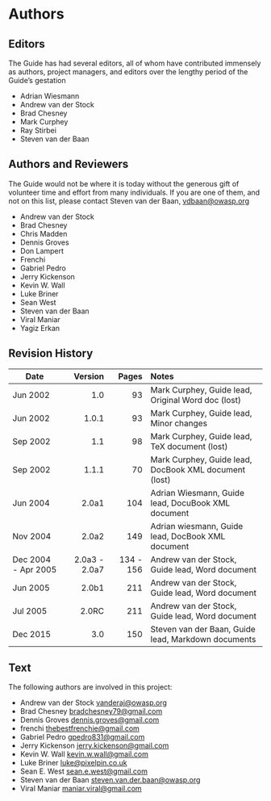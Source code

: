 # Authors

## Editors
The Guide has had several editors, all of whom have contributed immensely as authors, project managers, and editors over the lengthy period of the Guide’s gestation
- Adrian Wiesmann
- Andrew van der Stock
- Brad Chesney
- Mark Curphey
- Ray Stirbei
- Steven van der Baan

## Authors and Reviewers
The Guide would not be where it is today without the generous gift of volunteer time and effort from many individuals. If you are one of them, and not on this list, please contact Steven van der Baan, vdbaan@owasp.org
- Andrew van der Stock
- Brad Chesney
- Chris Madden
- Dennis Groves
- Don Lampert
- Frenchi
- Gabriel Pedro
- Jerry Kickenson
- Kevin W. Wall
- Luke Briner
- Sean West
- Steven van der Baan
- Viral Maniar
- Yagiz Erkan

## Revision History
| Date | Version | Pages | Notes |
|------|--------:|------:|:-----|
| Jun 2002 | 1.0 | 93 | Mark Curphey, Guide lead, Original Word doc (lost) |
| Jun 2002 | 1.0.1 | 93 | Mark Curphey, Guide lead, Minor changes |
| Sep 2002 | 1.1 | 98 | Mark Curphey, Guide lead, TeX document (lost) |
| Sep 2002 | 1.1.1 | 70 | Mark Curphey, Guide lead, DocBook XML document (lost)   |
| Jun 2004 | 2.0a1 | 104 | Adrian Wiesmann, Guide lead, DocuBook XML document |
| Nov 2004 | 2.0a2 |   149 | Adrian wiesmann, Guide lead, DocBook XML document |
| Dec 2004 - Apr 2005 | 2.0a3 - 2.0a7 | 134 - 156 | Andrew van der Stock, Guide lead, Word document |
| Jun 2005 | 2.0b1 | 211 | Andrew van der Stock, Guide lead, Word document |
| Jul 2005 | 2.0RC | 211 | Andrew van der Stock, Guide lead, Word document |
| Dec 2015 | 3.0 | 150 | Steven van der Baan, Guide lead, Markdown documents



## Text
The following authors are involved in this project:
- Andrew van der Stock <vanderaj@owasp.org>
- Brad Chesney <bradchesney79@gmail.com>
- Dennis Groves <dennis.groves@gmail.com>
- frenchi <thebestfrenchie@gmail.com>
- Gabriel Pedro <gpedro831@gmail.com>
- Jerry Kickenson <jerry.kickenson@gmail.com>
- Kevin W. Wall <kevin.w.wall@gmail.com>
- Luke Briner <luke@pixelpin.co.uk>
- Sean E. West <sean.e.west@gmail.com>
- Steven van der Baan <steven.van.der.baan@owasp.org>
- Viral Maniar <maniar.viral@gmail.com>
